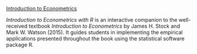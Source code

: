 [Introduction to Econometrics](https://emwikts1970.github.io/URFITE-Bookdown/)

*Introduction to Econometrics with R* is an interactive companion to the well-received textbook *Introduction to Econometrics* by James H. Stock and Mark W. Watson (2015). It guides students in implementing the empirical applications presented throughout the book using the statistical software package R.

